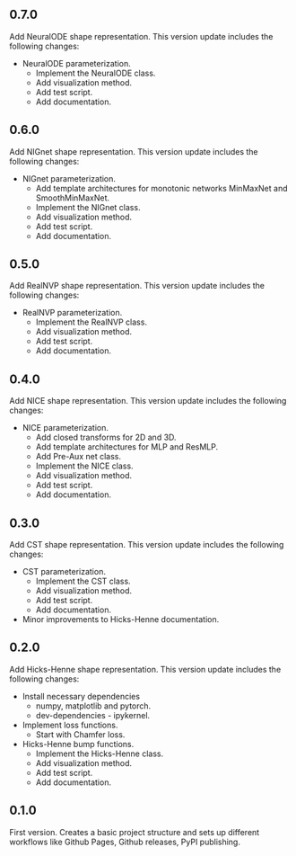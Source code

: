 ## 0.7.0
Add NeuralODE shape representation. This version update includes the following changes:
- NeuralODE parameterization.
    - Implement the NeuralODE class.
    - Add visualization method.
    - Add test script.
    - Add documentation.


## 0.6.0
Add NIGnet shape representation. This version update includes the following changes:
- NIGnet parameterization.
    - Add template architectures for monotonic networks MinMaxNet and SmoothMinMaxNet.
    - Implement the NIGnet class.
    - Add visualization method.
    - Add test script.
    - Add documentation.


## 0.5.0
Add RealNVP shape representation. This version update includes the following changes:
- RealNVP parameterization.
    - Implement the RealNVP class.
    - Add visualization method.
    - Add test script.
    - Add documentation.


## 0.4.0
Add NICE shape representation. This version update includes the following changes:
- NICE parameterization.
    - Add closed transforms for 2D and 3D.
    - Add template architectures for MLP and ResMLP.
    - Add Pre-Aux net class.
    - Implement the NICE class.
    - Add visualization method.
    - Add test script.
    - Add documentation.


## 0.3.0
Add CST shape representation. This version update includes the following changes:
- CST parameterization.
    - Implement the CST class.
    - Add visualization method.
    - Add test script.
    - Add documentation.
- Minor improvements to Hicks-Henne documentation.


## 0.2.0
Add Hicks-Henne shape representation. This version update includes the following changes:
- Install necessary dependencies
    - numpy, matplotlib and pytorch.
    - dev-dependencies - ipykernel.
- Implement loss functions.
    - Start with Chamfer loss.
- Hicks-Henne bump functions.
    - Implement the Hicks-Henne class.
    - Add visualization method.
    - Add test script.
    - Add documentation.


## 0.1.0
First version. Creates a basic project structure and sets up different workflows like Github Pages,
Github releases, PyPI publishing.